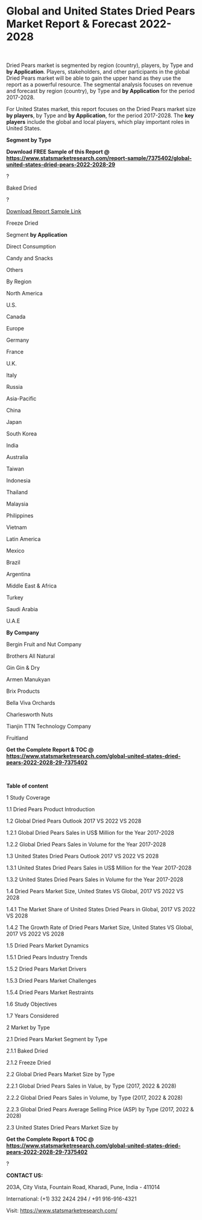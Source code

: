 <h1>Global and United States Dried Pears Market Report & Forecast 2022-2028</h1><br/><p>Dried Pears market is segmented by region (country), players, by Type and <strong>by Application</strong>. Players, stakeholders, and other participants in the global Dried Pears market will be able to gain the upper hand as they use the report as a powerful resource. The segmental analysis focuses on revenue and forecast by region (country), by Type and <strong>by Application</strong> for the period 2017-2028.</p>
 
 
 
 <p>For United States market, this report focuses on the Dried Pears market size <strong>by players</strong>, by Type and <strong>by Application</strong>, for the period 2017-2028. The <strong>key players</strong> include the global and local players, which play important roles in United States.</p>
 
 
 
 <p><strong>Segment by Type</strong></p>
 
 
 
 <div><b>Download FREE Sample of this Report @ <a href="https://www.statsmarketresearch.com/download-free-sample/7375402/global-united-states-dried-pears-2022-2028-29">https://www.statsmarketresearch.com/report-sample/7375402/global-united-states-dried-pears-2022-2028-29</a></b></div>
 
 
 
 <p>? </p>
 
 
 
 <p>Baked Dried</p>
 
 
 
 <p>? </p>
 
 
 
 <p><a href="https://www.statsmarketresearch.com/download-free-sample/7375402/global-united-states-dried-pears-2022-2028-29">Download Report Sample Link</a></p>
 
 
 
 <p>Freeze Dried</p>
 
 
 
 <p>Segment <strong>by Application</strong></p>
 
 
 
 <p>Direct Consumption</p>
 
 
 
 <p>Candy and Snacks</p>
 
 
 
 <p>Others</p>
 
 
 
 <p>By Region</p>
 
 
 
 <p>North America</p>
 
 
 
 <p>U.S.</p>
 
 
 
 <p>Canada</p>
 
 
 
 <p>Europe</p>
 
 
 
 <p>Germany</p>
 
 
 
 <p>France</p>
 
 
 
 <p>U.K.</p>
 
 
 
 <p>Italy</p>
 
 
 
 <p>Russia</p>
 
 
 
 <p>Asia-Pacific</p>
 
 
 
 <p>China</p>
 
 
 
 <p>Japan</p>
 
 
 
 <p>South Korea</p>
 
 
 
 <p>India</p>
 
 
 
 <p>Australia</p>
 
 
 
 <p>Taiwan</p>
 
 
 
 <p>Indonesia</p>
 
 
 
 <p>Thailand</p>
 
 
 
 <p>Malaysia</p>
 
 
 
 <p>Philippines</p>
 
 
 
 <p>Vietnam</p>
 
 
 
 <p>Latin America</p>
 
 
 
 <p>Mexico</p>
 
 
 
 <p>Brazil</p>
 
 
 
 <p>Argentina</p>
 
 
 
 <p>Middle East & Africa</p>
 
 
 
 <p>Turkey</p>
 
 
 
 <p>Saudi Arabia</p>
 
 
 
 <p>U.A.E</p>
 
 
 
 <p><strong>By Company</strong></p>
 
 
 
 <p>Bergin Fruit and Nut Company</p>
 
 
 
 <p>Brothers All Natural</p>
 
 
 
 <p>Gin Gin & Dry</p>
 
 
 
 <p>Armen Manukyan</p>
 
 
 
 <p>Brix Products</p>
 
 
 
 <p>Bella Viva Orchards</p>
 
 
 
 <p>Charlesworth Nuts</p>
 
 
 
 <p>Tianjin TTN Technology Company</p>
 
 
 
 <p>Fruitland</p>
 
 
 
 <div><b>Get the Complete Report & TOC @ <a href="https://www.statsmarketresearch.com/global-united-states-dried-pears-2022-2028-29-7375402">https://www.statsmarketresearch.com/global-united-states-dried-pears-2022-2028-29-7375402</a></b></div>
 
 
 
 <p><br />
 
 <b>Table of content</b></p>
 
 
 
 <p>1 Study Coverage<br />
 
 1.1 Dried Pears Product Introduction<br />
 
 1.2 Global Dried Pears Outlook 2017 VS 2022 VS 2028<br />
 
 1.2.1 Global Dried Pears Sales in US$ Million for the Year 2017-2028<br />
 
 1.2.2 Global Dried Pears Sales in Volume for the Year 2017-2028<br />
 
 1.3 United States Dried Pears Outlook 2017 VS 2022 VS 2028<br />
 
 1.3.1 United States Dried Pears Sales in US$ Million for the Year 2017-2028<br />
 
 1.3.2 United States Dried Pears Sales in Volume for the Year 2017-2028<br />
 
 1.4 Dried Pears Market Size, United States VS Global, 2017 VS 2022 VS 2028<br />
 
 1.4.1 The Market Share of United States Dried Pears in Global, 2017 VS 2022 VS 2028<br />
 
 1.4.2 The Growth Rate of Dried Pears Market Size, United States VS Global, 2017 VS 2022 VS 2028<br />
 
 1.5 Dried Pears Market Dynamics<br />
 
 1.5.1 Dried Pears Industry Trends<br />
 
 1.5.2 Dried Pears Market Drivers<br />
 
 1.5.3 Dried Pears Market Challenges<br />
 
 1.5.4 Dried Pears Market Restraints<br />
 
 1.6 Study Objectives<br />
 
 1.7 Years Considered<br />
 
 2 Market by Type<br />
 
 2.1 Dried Pears Market Segment by Type<br />
 
 2.1.1 Baked Dried<br />
 
 2.1.2 Freeze Dried<br />
 
 2.2 Global Dried Pears Market Size by Type<br />
 
 2.2.1 Global Dried Pears Sales in Value, by Type (2017, 2022 & 2028)<br />
 
 2.2.2 Global Dried Pears Sales in Volume, by Type (2017, 2022 & 2028)<br />
 
 2.2.3 Global Dried Pears Average Selling Price (ASP) by Type (2017, 2022 & 2028)<br />
 
 2.3 United States Dried Pears Market Size by</p>
 
 
 
 <div><b>Get the Complete Report & TOC @ <a href="https://www.statsmarketresearch.com/global-united-states-dried-pears-2022-2028-29-7375402">https://www.statsmarketresearch.com/global-united-states-dried-pears-2022-2028-29-7375402</a></b></div>
 
 
 
 <p>? </p>
 
 
 
 <p><b>CONTACT US:</b><br />
 
 203A, City Vista, Fountain Road, Kharadi, Pune, India - 411014<br />
 
 International: (+1) 332 2424 294 / +91 916-916-4321<br />
 
 Visit: <a href="https://www.statsmarketresearch.com/">https://www.statsmarketresearch.com/</a></p>